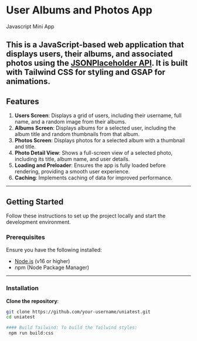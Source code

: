 # User Albums and Photos App
Javascript Mini App

This is a JavaScript-based web application that displays users, their albums, and associated photos using the [JSONPlaceholder API](https://jsonplaceholder.typicode.com). 
It is built with Tailwind CSS for styling and GSAP for animations.
---

## Features

1. **Users Screen**: Displays a grid of users, including their username, full name, and a random image from their albums.
2. **Albums Screen**: Displays albums for a selected user, including the album title and random thumbnails from that album.
3. **Photos Screen**: Displays photos for a selected album with a thumbnail and title.
4. **Photo Detail View**: Shows a full-screen view of a selected photo, including its title, album name, and user details.
5. **Loading and Preloader**: Ensures the app is fully loaded before rendering, providing a smooth user experience.
6. **Caching**: Implements caching of data for improved performance.

---

## Getting Started

Follow these instructions to set up the project locally and start the development environment.

### Prerequisites

Ensure you have the following installed:

- [Node.js](https://nodejs.org/) (v16 or higher)
- npm (Node Package Manager)

---

### Installation

**Clone the repository**:
   ```bash
   git clone https://github.com/your-username/uniatest.git
   cd uniatest

#### Build Tailwind: To build the Tailwind styles:
    npm run build:css
